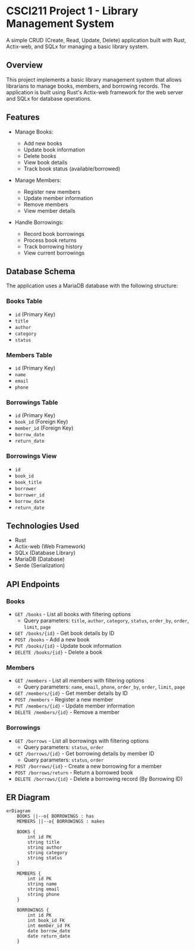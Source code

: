 # CSCI211 Project 1 - Library Management System

A simple CRUD (Create, Read, Update, Delete) application built with Rust, Actix-web, and SQLx for managing a basic library system.

## Overview

This project implements a basic library management system that allows librarians to manage books, members, and borrowing records. The application is built using Rust's Actix-web framework for the web server and SQLx for database operations.

## Features

- Manage Books:
  - Add new books
  - Update book information
  - Delete books
  - View book details
  - Track book status (available/borrowed)

- Manage Members:
  - Register new members
  - Update member information
  - Remove members
  - View member details

- Handle Borrowings:
  - Record book borrowings
  - Process book returns
  - Track borrowing history
  - View current borrowings

## Database Schema

The application uses a MariaDB database with the following structure:

### Books Table
- `id` (Primary Key)
- `title`
- `author`
- `category`
- `status`

### Members Table
- `id` (Primary Key)
- `name`
- `email`
- `phone`

### Borrowings Table
- `id` (Primary Key)
- `book_id` (Foreign Key)
- `member_id` (Foreign Key)
- `borrow_date`
- `return_date`

### Borrowings View
- `id`
- `book_id`
- `book_title`
- `borrower`
- `borrower_id`
- `borrow_date`
- `return_date`

## Technologies Used

- Rust
- Actix-web (Web Framework)
- SQLx (Database Library)
- MariaDB (Database)
- Serde (Serialization)

## API Endpoints

### Books
- `GET /books` - List all books with filtering options
  - Query parameters: `title`, `author`, `category`, `status`, `order_by`, `order`, `limit`, `page`
- `GET /books/{id}` - Get book details by ID
- `POST /books` - Add a new book
- `PUT /books/{id}` - Update book information
- `DELETE /books/{id}` - Delete a book

### Members
- `GET /members` - List all members with filtering options
  - Query parameters: `name`, `email`, `phone`, `order_by`, `order`, `limit`, `page`
- `GET /members/{id}` - Get member details by ID
- `POST /members` - Register a new member
- `PUT /members/{id}` - Update member information
- `DELETE /members/{id}` - Remove a member

### Borrowings
- `GET /borrows` - List all borrowings with filtering options
  - Query parameters: `status`, `order`
- `GET /borrows/{id}` - Get borrowing details by member ID
  - Query parameters: `status`, `order`
- `POST /borrows/{id}` - Create a new borrowing for a member
- `POST /borrows/return` - Return a borrowed book
- `DELETE /borrows/{id}` - Delete a borrowing record (By Borrowing ID)

## ER Diagram

```mermaid
erDiagram
    BOOKS ||--o{ BORROWINGS : has
    MEMBERS ||--o{ BORROWINGS : makes

    BOOKS {
        int id PK
        string title
        string author
        string category
        string status
    }

    MEMBERS {
        int id PK
        string name
        string email
        string phone
    }

    BORROWINGS {
        int id PK
        int book_id FK
        int member_id FK
        date borrow_date
        date return_date
    }
```
